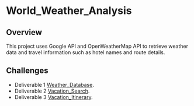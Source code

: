 # World_Weather_Analysis
## Overview 
This project uses Google API and OpenWeatherMap API to retrieve weather data and travel information such as hotel names and route details. 

## Challenges
- Deliverable 1 [Weather_Database](https://github.com/juliacho22/World_Weather_Analysis/tree/main/Weather_Database). 
- Deliverable 2 [Vacation_Search](https://github.com/juliacho22/World_Weather_Analysis/tree/main/Vacation_Search).
- Deliverable 3 [Vacation_Itinerary](https://github.com/juliacho22/World_Weather_Analysis/tree/main/Vacation_Itinerary).
